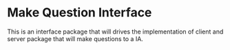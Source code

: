 # Make Question Interface

This is an interface package that will drives the implementation of client and server package that will make questions to a IA.
